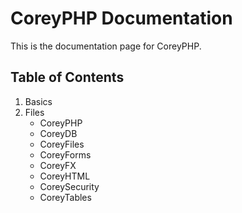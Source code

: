 
# CoreyPHP Documentation

This is the documentation page for CoreyPHP.

## Table of Contents

1. Basics
2. Files
    - CoreyPHP
    - CoreyDB
    - CoreyFiles
    - CoreyForms
    - CoreyFX
    - CoreyHTML
    - CoreySecurity
    - CoreyTables

